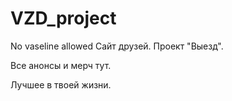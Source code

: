 # VZD_project
No vaseline allowed
Сайт друзей.
Проект "Выезд". 

Все анонсы и мерч тут.

Лучшее в твоей жизни.
